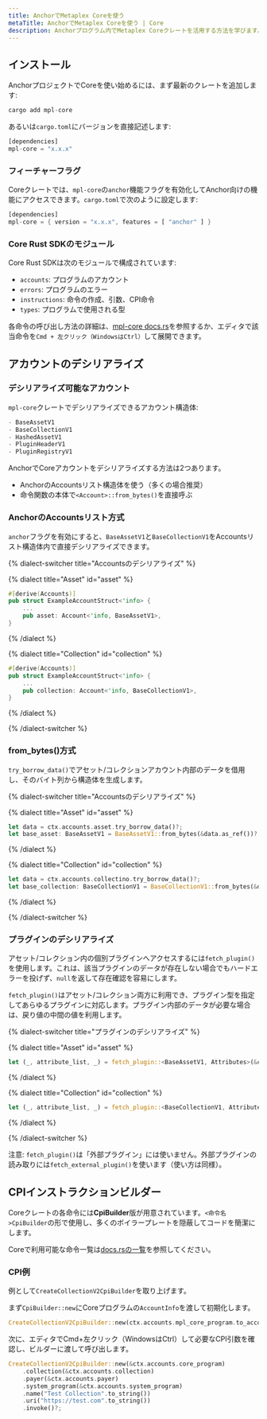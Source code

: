 ```yaml
---
title: AnchorでMetaplex Coreを使う
metaTitle: AnchorでMetaplex Coreを使う | Core
description: Anchorプログラム内でMetaplex Coreクレートを活用する方法を学びます。
---
```


## インストール

AnchorプロジェクトでCoreを使い始めるには、まず最新のクレートを追加します:

```rust
cargo add mpl-core
```

あるいは`cargo.toml`にバージョンを直接記述します:

```rust
[dependencies]
mpl-core = "x.x.x"
```

### フィーチャーフラグ

Coreクレートでは、`mpl-core`の`anchor`機能フラグを有効化してAnchor向けの機能にアクセスできます。`cargo.toml`で次のように設定します:

```rust
[dependencies]
mpl-core = { version = "x.x.x", features = [ "anchor" ] }
```

### Core Rust SDKのモジュール

Core Rust SDKは次のモジュールで構成されています:

- `accounts`: プログラムのアカウント
- `errors`: プログラムのエラー
- `instructions`: 命令の作成、引数、CPI命令
- `types`: プログラムで使用される型

各命令の呼び出し方法の詳細は、[mpl-core docs.rs](https://docs.rs/mpl-core/0.7.2/mpl_core/)を参照するか、エディタで該当命令を`Cmd + 左クリック（WindowsはCtrl）`して展開できます。

## アカウントのデシリアライズ

### デシリアライズ可能なアカウント

`mpl-core`クレートでデシリアライズできるアカウント構造体:

```rust
- BaseAssetV1
- BaseCollectionV1
- HashedAssetV1
- PluginHeaderV1
- PluginRegistryV1
```

AnchorでCoreアカウントをデシリアライズする方法は2つあります。

- AnchorのAccountsリスト構造体を使う（多くの場合推奨）
- 命令関数の本体で`<Account>::from_bytes()`を直接呼ぶ

### AnchorのAccountsリスト方式

`anchor`フラグを有効にすると、`BaseAssetV1`と`BaseCollectionV1`をAccountsリスト構造体内で直接デシリアライズできます。

{% dialect-switcher title="Accountsのデシリアライズ" %}

{% dialect title="Asset" id="asset" %}

```rust
#[derive(Accounts)]
pub struct ExampleAccountStruct<'info> {
    ...
    pub asset: Account<'info, BaseAssetV1>,
}
```

{% /dialect %}

{% dialect title="Collection" id="collection" %}

```rust
#[derive(Accounts)]
pub struct ExampleAccountStruct<'info> {
    ...
    pub collection: Account<'info, BaseCollectionV1>,
}
```

{% /dialect %}

{% /dialect-switcher %}

### from_bytes()方式

`try_borrow_data()`でアセット/コレクションアカウント内部のデータを借用し、そのバイト列から構造体を生成します。

{% dialect-switcher title="Accountsのデシリアライズ" %}

{% dialect title="Asset" id="asset" %}

```rust
let data = ctx.accounts.asset.try_borrow_data()?;
let base_asset: BaseAssetV1 = BaseAssetV1::from_bytes(&data.as_ref())?;
```

{% /dialect %}

{% dialect title="Collection" id="collection" %}

```rust
let data = ctx.accounts.collectino.try_borrow_data()?;
let base_collection: BaseCollectionV1 = BaseCollectionV1::from_bytes(&data.as_ref())?;
```

{% /dialect %}

{% /dialect-switcher %}

### プラグインのデシリアライズ

アセット/コレクション内の個別プラグインへアクセスするには`fetch_plugin()`を使用します。これは、該当プラグインのデータが存在しない場合でもハードエラーを投げず、`null`を返して存在確認を容易にします。

`fetch_plugin()`はアセット/コレクション両方に利用でき、プラグイン型を指定してあらゆるプラグインに対応します。プラグイン内部のデータが必要な場合は、戻り値の中間の値を利用します。

{% dialect-switcher title="プラグインのデシリアライズ" %}

{% dialect title="Asset" id="asset" %}

```rust
let (_, attribute_list, _) = fetch_plugin::<BaseAssetV1, Attributes>(&ctx.accounts.asset.to_account_info(), mpl_core::types::PluginType::Attributes)?;
```

{% /dialect %}

{% dialect title="Collection" id="collection" %}

```rust
let (_, attribute_list, _) = fetch_plugin::<BaseCollectionV1, Attributes>(&ctx.accounts.asset.to_account_info(), mpl_core::types::PluginType::Attributes)?;
```

{% /dialect %}

{% /dialect-switcher %}

注意: `fetch_plugin()`は「外部プラグイン」には使いません。外部プラグインの読み取りには`fetch_external_plugin()`を使います（使い方は同様）。

## CPIインストラクションビルダー

Coreクレートの各命令には**CpiBuilder**版が用意されています。`<命令名>CpiBuilder`の形で使用し、多くのボイラープレートを隠蔽してコードを簡潔にします。

Coreで利用可能な命令一覧は[docs.rsの一覧](https://docs.rs/mpl-core/0.7.2/mpl_core/instructions/index.html)を参照してください。

### CPI例

例として`CreateCollectionV2CpiBuilder`を取り上げます。

まず`CpiBuilder::new`にCoreプログラムの`AccountInfo`を渡して初期化します。

```rust
CreateCollectionV2CpiBuilder::new(ctx.accounts.mpl_core_program.to_account_info);
```

次に、エディタでCmd+左クリック（WindowsはCtrl）して必要なCPI引数を確認し、ビルダーに渡して呼び出します。

```rust
CreateCollectionV2CpiBuilder::new(&ctx.accounts.core_program)
    .collection(&ctx.accounts.collection)
    .payer(&ctx.accounts.payer)
    .system_program(&ctx.accounts.system_program)
    .name("Test Collection".to_string())
    .uri("https://test.com".to_string())
    .invoke()?;
```

